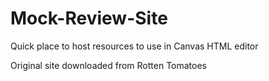 # Mock-Review-Site
Quick place to host resources to use in Canvas HTML editor

Original site downloaded from Rotten Tomatoes
